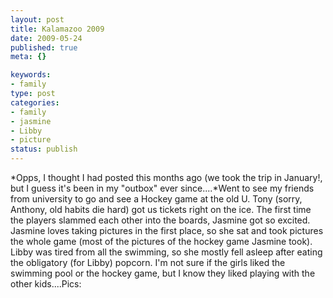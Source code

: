 ```yaml
--- 
layout: post
title: Kalamazoo 2009
date: 2009-05-24
published: true
meta: {}

keywords: 
- family
type: post
categories: 
- family
- jasmine
- Libby
- picture
status: publish
---
```

*Opps, I thought I had posted this months ago (we took the trip in January!, but I guess it's been in my "outbox" ever since....*Went to see my friends from university to go and see a Hockey game at the old U.  Tony (sorry, Anthony, old habits die hard) got us tickets right on the ice.  The first time the players slammed each other into the boards, Jasmine got so excited.  Jasmine loves taking pictures in the first place, so she sat and took pictures the whole game (most of the pictures of the hockey game Jasmine took).  Libby was tired from all the swimming, so she mostly fell asleep after eating the obligatory (for Libby) popcorn.  I'm not sure if the girls liked the swimming pool or the hockey game, but I know they liked playing with the other kids....Pics:
